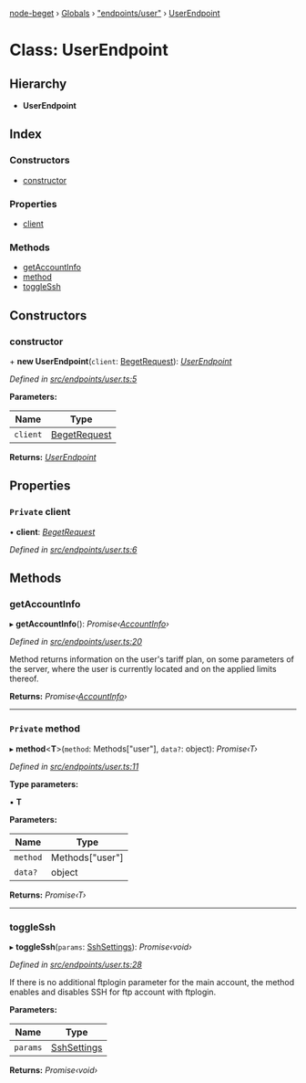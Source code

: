[node-beget](../README.md) › [Globals](../globals.md) › ["endpoints/user"](../modules/_endpoints_user_.md) › [UserEndpoint](_endpoints_user_.userendpoint.md)

# Class: UserEndpoint

## Hierarchy

* **UserEndpoint**

## Index

### Constructors

* [constructor](_endpoints_user_.userendpoint.md#constructor)

### Properties

* [client](_endpoints_user_.userendpoint.md#private-client)

### Methods

* [getAccountInfo](_endpoints_user_.userendpoint.md#getaccountinfo)
* [method](_endpoints_user_.userendpoint.md#private-method)
* [toggleSsh](_endpoints_user_.userendpoint.md#togglessh)

## Constructors

###  constructor

\+ **new UserEndpoint**(`client`: [BegetRequest](_beget_request_.begetrequest.md)): *[UserEndpoint](_endpoints_user_.userendpoint.md)*

*Defined in [src/endpoints/user.ts:5](https://github.com/olehcambel/node-beget/blob/530258f/src/endpoints/user.ts#L5)*

**Parameters:**

Name | Type |
------ | ------ |
`client` | [BegetRequest](_beget_request_.begetrequest.md) |

**Returns:** *[UserEndpoint](_endpoints_user_.userendpoint.md)*

## Properties

### `Private` client

• **client**: *[BegetRequest](_beget_request_.begetrequest.md)*

*Defined in [src/endpoints/user.ts:6](https://github.com/olehcambel/node-beget/blob/530258f/src/endpoints/user.ts#L6)*

## Methods

###  getAccountInfo

▸ **getAccountInfo**(): *Promise‹[AccountInfo](../interfaces/_types_user_interface_.accountinfo.md)›*

*Defined in [src/endpoints/user.ts:20](https://github.com/olehcambel/node-beget/blob/530258f/src/endpoints/user.ts#L20)*

Method returns information on the user's tariff plan,
on some parameters of the server, where the user is
currently located and on the applied limits thereof.

**Returns:** *Promise‹[AccountInfo](../interfaces/_types_user_interface_.accountinfo.md)›*

___

### `Private` method

▸ **method**<**T**>(`method`: Methods["user"], `data?`: object): *Promise‹T›*

*Defined in [src/endpoints/user.ts:11](https://github.com/olehcambel/node-beget/blob/530258f/src/endpoints/user.ts#L11)*

**Type parameters:**

▪ **T**

**Parameters:**

Name | Type |
------ | ------ |
`method` | Methods["user"] |
`data?` | object |

**Returns:** *Promise‹T›*

___

###  toggleSsh

▸ **toggleSsh**(`params`: [SshSettings](../interfaces/_types_user_interface_.sshsettings.md)): *Promise‹void›*

*Defined in [src/endpoints/user.ts:28](https://github.com/olehcambel/node-beget/blob/530258f/src/endpoints/user.ts#L28)*

If there is no additional ftplogin parameter for the main account,
the method enables and disables SSH for ftp account with ftplogin.

**Parameters:**

Name | Type |
------ | ------ |
`params` | [SshSettings](../interfaces/_types_user_interface_.sshsettings.md) |

**Returns:** *Promise‹void›*
